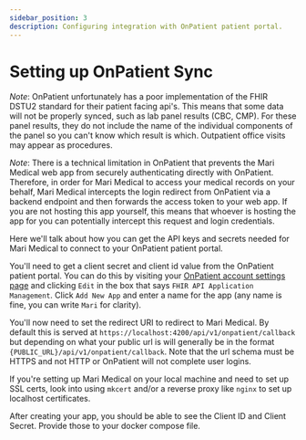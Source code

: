 ```yaml
---
sidebar_position: 3
description: Configuring integration with OnPatient patient portal.
---
```


# Setting up OnPatient Sync

_Note_: OnPatient unfortunately has a poor implementation of the FHIR DSTU2 standard for their patient facing api's. This means that some data will not be properly synced, such as lab panel results (CBC, CMP). For these panel results, they do not include the name of the individual components of the panel so you can't know which result is which. Outpatient office visits may appear as procedures.

_Note_: There is a technical limitation in OnPatient that prevents the Mari Medical web app from securely authenticating directly with OnPatient. Therefore, in order for Mari Medical to access your medical records on your behalf, Mari Medical intercepts the login redirect from OnPatient via a backend endpoint and then forwards the access token to your web app. If you are not hosting this app yourself, this means that whoever is hosting the app for you can potentially intercept this request and login credentials.

Here we'll talk about how you can get the API keys and secrets needed for Mari Medical to connect to your OnPatient patient portal.

You'll need to get a client secret and client id value from the OnPatient patient portal. You can do this by visiting your [OnPatient account settings page](https://www.onpatient.com/account/settings/) and clicking `Edit` in the box that says `FHIR API Application Management`. Click `Add New App` and enter a name for the app (any name is fine, you can write `Mari` for clarity).

You'll now need to set the redirect URI to redirect to Mari Medical. By default this is served at `https://localhost:4200/api/v1/onpatient/callback` but depending on what your public url is will generally be in the format `{PUBLIC_URL}/api/v1/onpatient/callback`. Note that the url schema must be HTTPS and not HTTP or OnPatient will not complete user logins.

If you're setting up Mari Medical on your local machine and need to set up SSL certs, look into using `mkcert` and/or a reverse proxy like `nginx` to set up localhost certificates.

After creating your app, you should be able to see the Client ID and Client Secret. Provide those to your docker compose file.
